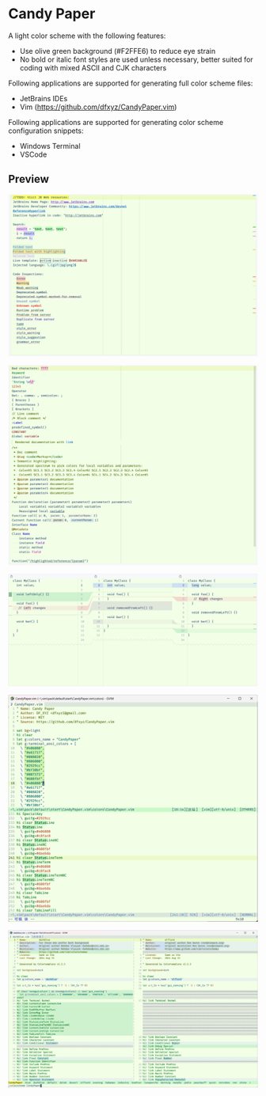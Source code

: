 # Candy Paper

A light color scheme with the following features:
* Use olive green background (#F2FFE6) to reduce eye strain
* No bold or italic font styles are used unless necessary, better suited for coding with mixed ASCII and CJK characters

Following applications are supported for generating full color scheme files:
* JetBrains IDEs
* Vim (https://github.com/dfxyz/CandyPaper.vim)

Following applications are supported for generating color scheme configuration snippets:
* Windows Terminal
* VSCode

## Preview

![Example1](https://raw.githubusercontent.com/dfxyz/CandyPaper/master/screenshots/jetbrains1.png)

![Example1](https://raw.githubusercontent.com/dfxyz/CandyPaper/master/screenshots/jetbrains2.png)

![Example1](https://raw.githubusercontent.com/dfxyz/CandyPaper/master/screenshots/jetbrains3.png)

![Example1](https://raw.githubusercontent.com/dfxyz/CandyPaper/master/screenshots/vim1.png)

![Example1](https://raw.githubusercontent.com/dfxyz/CandyPaper/master/screenshots/vim2.png)
